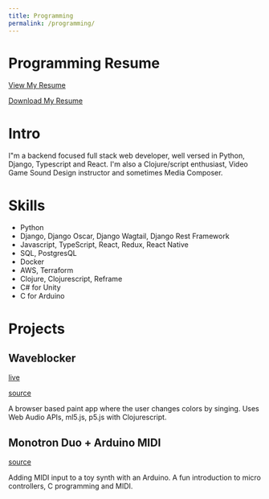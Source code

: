 ```yaml
---
title: Programming
permalink: /programming/
---
```


# Programming Resume

[View My Resume](https://github.com/nharsch/resume/blob/master/programming-resume.md)

[Download My Resume](https://github.com/nharsch/resume/raw/master/NigelHarsch-resume-programming.pdf)

# Intro

I"m a backend focused full stack web developer, well versed in Python, Django, Typescript and React. I'm also a Clojure/script enthusiast, Video Game Sound Design instructor and sometimes Media Composer.

# Skills
- Python
- Django, Django Oscar, Django Wagtail, Django Rest Framework
- Javascript, TypeScript, React, Redux, React Native
- SQL, PostgresQL
- Docker
- AWS, Terraform
- Clojure, Clojurescript, Reframe
- C# for Unity
- C for Arduino

# Projects

## Waveblocker
[live](/waveblocker/public/index.html)

[source](https://github.com/nharsch/waveblocker)

A browser based paint app where the user changes colors by singing.  Uses Web Audio APIs, ml5.js, p5.js with Clojurescript.


## Monotron Duo + Arduino MIDI
[source](https://github.com/nharsch/monotron-duo-midi/blob/main/README.md)

Adding MIDI input to a toy synth with an Arduino. A fun introduction to micro controllers, C programming and MIDI.

